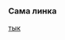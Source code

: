 ### Сама линка
[тык](https://developers.redhat.com/articles/2021/09/21/distributed-transaction-patterns-microservices-compared)
